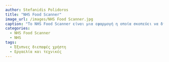 ```yaml
---
author: Stefanidis Polidoros
title: "NHS Food Scanner"
image_url: /images/NHS Food Scanner.jpg
caption: "Το NHS Food Scanner είναι μια εφαρμογή η οποία σκοπεύει να διευκολύνει τον άνθρωπο στον υπολογισμό των μακροθρεπτικών των τροφών. Λειτουργεί με scanner και χρησιμοποιεί το barcode του προϊόντος."
categories:
  - NHS Food Scanner
  - ΝΗS
tags:
  - Έξυπνες διεπαφές χρήστη
  - Εργαελία και τεχνικές
---
```


